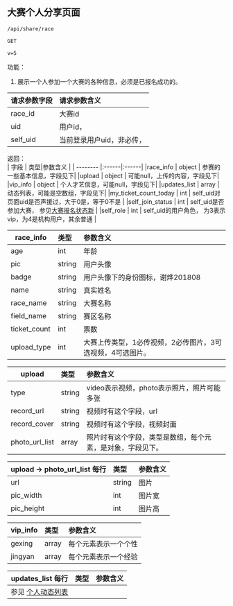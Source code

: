 
## 大赛个人分享页面



~~~
/api/share/race
~~~
~~~
GET
~~~
~~~
v=5
~~~

功能：  

1. 展示一个人参加一个大赛的各种信息，必须是已报名成功的。


| 请求参数字段        | 请求参数含义  |
| -------- |:------|
|race_id       |  大赛id|
|uid       |  用户id，|
|self_uid       |  当前登录用户uid，非必传，|


返回：      
| 字段        | 类型|参数含义  |
| -------- |:------|:------|
|race_info   | object    |  参赛的一些基本信息，字段见下|
|upload   | object    |  可能null，上传的内容，字段见下|
|vip_info   | object    |  个人才艺信息，可能null，字段见下|
|updates_list   | array    |  动态列表，可能是空数组，字段见下|
|my_ticket_count_today   | int    |  self_uid对页面uid是否声援过，大于0是，等于0不是 |
|self_join_status   | int    | self_uid是否参加大赛， 参见[大赛报名状态新](/shop/doc/index2/name/大赛报名状态新)  |
|self_role   | int    | self_uid的用户角色， 为3表示vip，为4是机构用户，其余普通 |


| race_info        | 类型|参数含义  |
| -------- |:------|:------|
|age   | int    |  年龄|
|pic   | string    |  用户头像|
|badge   | string    |  用户头像下的身份图标，谢烨201808|
|name   | string    |  真实姓名|
|race_name   | string    |  大赛名称|
|field_name   | string    |  赛区名称 |
|ticket_count   | int    |  票数|
|upload_type   | int    |  大赛上传类型，1必传视频，2必传图片，3可选视频，4可选图片。 |


| upload        | 类型|参数含义  |
| -------- |:------|:------|
|type   | string    |  video表示视频，photo表示照片，照片可能多张|
|record_url   | string    |  视频时有这个字段，url|
|record_cover   | string    |  视频时有这个字段，视频封面|
|photo_url_list   |array   |  照片时有这个字段，类型是数组，每个元素，是对象，字段见下。|

| upload ->  photo_url_list 每行       | 类型|参数含义  |
| -------- |:------|:------|
|url   | string    |  图片|
|pic_width   | int    | 图片宽 |
|pic_height   | int    | 图片高 |



| vip_info        | 类型|参数含义  |
| -------- |:------|:------|
|gexing   | array    |  每个元素表示一个个性|
|jingyan   | array    |  每个元素表示一个经验|

| updates_list 每行        | 类型|参数含义  |
| -------- |:------|:------|
| 参见 [个人动态列表](/shop/doc/index2/name/发现和星动态列表)  |     |  |

















